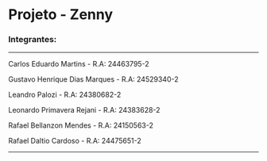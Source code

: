 # Projeto - Zenny


### Integrantes: 

***
Carlos Eduardo Martins         - R.A: 24463795-2

Gustavo Henrique Dias Marques  - R.A: 24529340-2

Leandro Palozi                 - R.A: 24380682-2

Leonardo Primavera Rejani      - R.A: 24383628-2

Rafael Bellanzon Mendes        - R.A: 24150563-2

Rafael Daltio Cardoso          - R.A: 24475651-2
***
